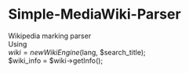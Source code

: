 # Simple-MediaWiki-Parser
Wikipedia marking parser<br/>
Using<br/>
$wiki = new WikiEngine($lang, $search_title);<br/>
$wiki_info = $wiki->getInfo();<br/>
